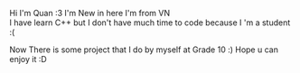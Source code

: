 Hi I'm Quan :3
I'm New in here 
I'm from VN   
I have learn C++ but I don't have much time to code because I 'm a student :(

Now There is some project that I do by myself at Grade 10 :)
Hope u can enjoy it :D
